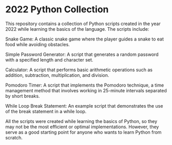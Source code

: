 # 2022 Python Collection
This repository contains a collection of Python scripts created in the year 2022 while learning the basics of the language. The scripts include:

Snake Game: A classic snake game where the player guides a snake to eat food while avoiding obstacles.

Simple Password Generator: A script that generates a random password with a specified length and character set.

Calculator: A script that performs basic arithmetic operations such as addition, subtraction, multiplication, and division.

Pomodoro Timer: A script that implements the Pomodoro technique, a time management method that involves working in 25-minute intervals separated by short breaks.

While Loop Break Statement: An example script that demonstrates the use of the break statement in a while loop.

All the scripts were created while learning the basics of Python, so they may not be the most efficient or optimal implementations. However, they serve as a good starting point for anyone who wants to learn Python from scratch.
